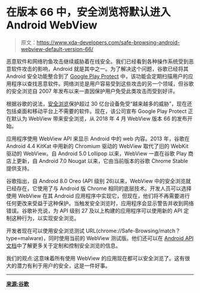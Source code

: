 # 在版本 66 中，安全浏览将默认进入 Android WebView

> 原文：<https://www.xda-developers.com/safe-browsing-android-webview-default-version-66/>

恶意软件和网络钓鱼攻击继续威胁着在线安全。我们已经看到各种操作系统受到恶意软件攻击的影响，Android 就是其中之一。为了解决这个问题，谷歌已经将其 Android 安全功能整合到了 [Google Play Protect](https://www.xda-developers.com/google-play-protect-a-new-solution-to-keep-your-android-device-secure/) 中，该功能会定期扫描用户的应用程序以查找恶意软件。网络浏览是用户容易受到这些攻击的另一个领域，但谷歌的安全浏览自 2007 年发布以来一直因保护用户免受此类攻击而受到好评。

根据谷歌的说法，[安全浏览](https://www.xda-developers.com/latest-webview-introduces-isolated-renderer-process-and-in-app-safe-browsing/)保护超过 30 亿台设备免受“越来越多的威胁”，现在还包括桌面和移动平台上不需要的软件。现在，该公司宣布 Google Play Protect 正在默认为 WebView 带来安全浏览，从 2018 年 4 月 WebView 版本 66 的发布开始。

应用程序使用 WebView API 来显示 Android 中的 web 内容。2013 年，谷歌在 Android 4.4 KitKat 中用新的 Chromium 驱动的 WebView 取代了旧的 WebKit 驱动的 WebView。自 Android 5.0 Lollipop 以来，WebView 一直在谷歌 Play 商店上更新，自 Android 7.0 Nougat 以来，它由当前版本的谷歌 Chrome Stable 提供支持。

谷歌指出，自 Android 8.0 Oreo (API 级别 26)以来，WebView 中的安全浏览就已经存在，它使用了与 Android 版 Chrome 相同的底层技术。开发人员可以选择使用 WebView 在其 Android 应用程序中实现它，但现在，他们将不再需要进行任何更改来受益于这种保护。当触发安全浏览时，应用程序会显示警告并收到网络错误。谷歌补充说，为 API 级别 27 及以上构建的应用程序可以使用新的 API 定制这种行为，以实现安全浏览。

开发者现在可以使用安全浏览测试 URL(chrome://Safe-Browsing/match？type=malware)，同时使用当前的 WebView 测试版。他们还可以在 [Android API 文档](https://developer.android.com/reference/android/webkit/WebView.html)中了解更多关于定制和控制安全浏览的信息。

我们的观点:这意味着所有使用 WebView 的应用现在都可以安全浏览了。这有很大的潜力有利于用户的安全，这是一件好事。

* * *

[**来源:谷歌**](https://android-developers.googleblog.com/2018/04/protecting-webview-with-safe-browsing.html)